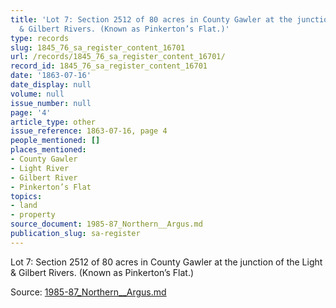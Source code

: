 ```yaml
---
title: 'Lot 7: Section 2512 of 80 acres in County Gawler at the junction of the Light
  & Gilbert Rivers. (Known as Pinkerton’s Flat.)'
type: records
slug: 1845_76_sa_register_content_16701
url: /records/1845_76_sa_register_content_16701/
record_id: 1845_76_sa_register_content_16701
date: '1863-07-16'
date_display: null
volume: null
issue_number: null
page: '4'
article_type: other
issue_reference: 1863-07-16, page 4
people_mentioned: []
places_mentioned:
- County Gawler
- Light River
- Gilbert River
- Pinkerton’s Flat
topics:
- land
- property
source_document: 1985-87_Northern__Argus.md
publication_slug: sa-register
---
```


Lot 7: Section 2512 of 80 acres in County Gawler at the junction of the Light & Gilbert Rivers. (Known as Pinkerton’s Flat.)

Source: [1985-87_Northern__Argus.md](/downloads/markdown/1985-87_Northern__Argus.md)
